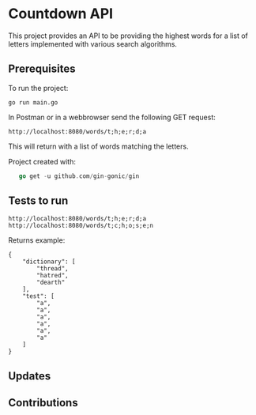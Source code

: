 # Countdown API

This project provides an API to be providing the highest words for a list of letters implemented with various search algorithms.

## Prerequisites

To run the project:

```
go run main.go
```

In Postman or in a webbrowser send the following GET request:

```http://localhost:8080/words/t;h;e;r;d;a```

This will return with a list of words matching the letters.

Project created with:

```go mod init countdownapi
   go get -u github.com/gin-gonic/gin
```

## Tests to run

```
http://localhost:8080/words/t;h;e;r;d;a
http://localhost:8080/words/t;c;h;o;s;e;n

```

Returns example:
```
{
    "dictionary": [
        "thread",
        "hatred",
        "dearth"
    ],
    "test": [
        "a",
        "a",
        "a",
        "a",
        "a",
        "a"
    ]
}
```

## Updates


## Contributions